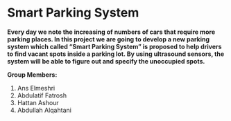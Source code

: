 # Smart Parking System #

**Every day we note the increasing of numbers of cars that require more parking places. In this project we are going to develop a new parking system which called “Smart Parking System” is proposed to help drivers to find vacant spots inside a parking lot. By using ultrasound sensors, the system will be able to figure out and specify the unoccupied spots.**


**Group Members:**
  1. Ans Elmeshri
  1. Abdulatif Fatrosh
  1. Hattan Ashour
  1. Abdullah Alqahtani
